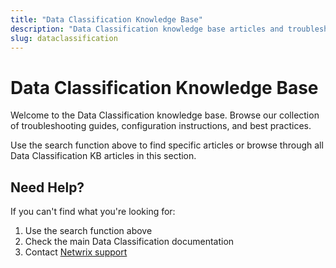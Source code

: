 ```yaml
---
title: "Data Classification Knowledge Base"
description: "Data Classification knowledge base articles and troubleshooting guides"
slug: dataclassification
---
```


# Data Classification Knowledge Base

Welcome to the Data Classification knowledge base. Browse our collection of troubleshooting guides, configuration instructions, and best practices.

Use the search function above to find specific articles or browse through all Data Classification KB articles in this section.

## Need Help?

If you can't find what you're looking for:
1. Use the search function above
2. Check the main Data Classification documentation
3. Contact [Netwrix support](https://www.netwrix.com/support.html)
